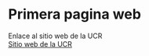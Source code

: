 # Primera pagina web

Enlace al sitio web de la UCR  
[Sitio web de la UCR](https://www.ucr.ac.cr/)
